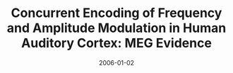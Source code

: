 ---
title: "Concurrent Encoding of Frequency and Amplitude Modulation in Human Auditory Cortex: MEG Evidence"
collection: publications
permalink: /publication/2006_concurrent-encoding-of-frequency-and-amplitude-mod
date: 2006-01-02
year: 2006
venue: 'Journal of Neurophysiology'
authors: 'Luo H, Wang Y, Poeppel D, Simon JZ'
number: '51'
citation: 'Luo H, Wang Y, Poeppel D, Simon JZ (2006). Concurrent Encoding of Frequency and Amplitude Modulation in Human Auditory Cortex: MEG Evidence. Journal of Neurophysiology.'
category: 'article'
---